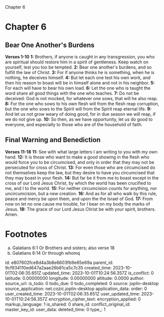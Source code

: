 Chapter 6

# Chapter 6
## Bear One Another's Burdens
**Verses 1-10**
**1:** Brothers, if anyone is caught in any transgression, you who are spiritual should restore him in a spirit of gentleness. Keep watch on yourself, lest you too be tempted.
**2:** Bear one another's burdens, and so fulfill the law of Christ.
**3:** For if anyone thinks he is something, when he is nothing, he deceives himself.
**4:** But let each one test his own work, and then his reason to boast will be in himself alone and not in his neighbor.
**5:** For each will have to bear his own load.
**6:** Let the one who is taught the word share all good things with the one who teaches.
**7:** Do not be deceived: God is not mocked, for whatever one sows, that will he also reap.
**8:** For the one who sows to his own flesh will from the flesh reap corruption, but the one who sows to the Spirit will from the Spirit reap eternal life.
**9:** And let us not grow weary of doing good, for in due season we will reap, if we do not give up.
**10:** So then, as we have opportunity, let us do good to everyone, and especially to those who are of the household of faith.

## Final Warning and Benediction
**Verses 11-18**
**11:** See with what large letters I am writing to you with my own hand.
**12:** It is those who want to make a good showing in the flesh who would force you to be circumcised, and only in order that they may not be persecuted for cross of Christ.
**13:** For even those who are circumcised do not themselves keep the law, but they desire to have you circumcised that they may boast in your flesh.
**14:** But far be it from me to boast except in the cross of our Lord Jesus Christ, by which the world has been crucified to me, and I to the world.
**15:** For neither circumcision counts for anything, nor uncircumcision, but a new creation.
**16:** And as for all who walk by this rule, peace and mercy be upon them, and upon the the Israel of God.
**17:** From now on let no one cause me trouble, for I bear on my body the marks of Jesus.
**18:** The grace of our Lord Jesus Christ be with your spirit, brothers. Amen.

# Footnotes
<ol type='a'>
	<li>Galatians 6:1 Or Brothers and sisters; also verse 18</li>
	<li>Galatians 6:14 Or through whomq</li>
</ol>


id: e807602fce8d4a3b8e6603fb9e65e69a
parent_id: 9cf934110ed647a2aae26b81ca5c7c35
created_time: 2023-10-01T02:06:35.651Z
updated_time: 2023-10-01T10:24:56.357Z
is_conflict: 0
latitude: 0.00000000
longitude: 0.00000000
altitude: 0.0000
author: 
source_url: 
is_todo: 0
todo_due: 0
todo_completed: 0
source: joplin-desktop
source_application: net.cozic.joplin-desktop
application_data: 
order: 0
user_created_time: 2023-10-01T02:06:35.651Z
user_updated_time: 2023-10-01T10:24:56.357Z
encryption_cipher_text: 
encryption_applied: 0
markup_language: 1
is_shared: 0
share_id: 
conflict_original_id: 
master_key_id: 
user_data: 
deleted_time: 0
type_: 1